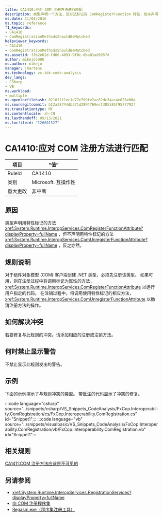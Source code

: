 ```yaml
---
title: CA1410:应对 COM 注册方法进行匹配
description: 类型声明一个方法，该方法标记有 ComRegisterFunction 特性，但未声明用 ComUnregisterFunction 特性标记的方法，反之亦然。
ms.date: 11/04/2016
ms.topic: reference
f1_keywords:
- CA1410
- ComRegistrationMethodsShouldBeMatched
helpviewer_keywords:
- CA1410
- ComRegistrationMethodsShouldBeMatched
ms.assetid: f3b2e62d-fd66-4093-9f0c-dba01ad995fd
author: mikejo5000
ms.author: mikejo
manager: jmartens
ms.technology: vs-ide-code-analysis
dev_langs:
- CSharp
- VB
ms.workload:
- multiple
ms.openlocfilehash: 0210f2f1ec1d77e799fe2ae82dc34ac4e026e00a
ms.sourcegitcommit: b12a38744db371d2894769ecf305585f9577792f
ms.translationtype: MT
ms.contentlocale: zh-CN
ms.lasthandoff: 09/13/2021
ms.locfileid: "126601527"
---
```

# <a name="ca1410-com-registration-methods-should-be-matched"></a>CA1410:应对 COM 注册方法进行匹配

|项目|“值”|
|-|-|
|RuleId|CA1410|
|类别|Microsoft. 互操作性|
|重大更改|非中断|

## <a name="cause"></a>原因

类型声明用特性标记的方法 <xref:System.Runtime.InteropServices.ComRegisterFunctionAttribute?displayProperty=fullName> ，但不声明用特性标记的方法 <xref:System.Runtime.InteropServices.ComUnregisterFunctionAttribute?displayProperty=fullName> ，反之亦然。

## <a name="rule-description"></a>规则说明

对于组件对象模型 (COM) 客户端创建 .NET 类型，必须先注册该类型。 如果可用，则在注册过程中将调用标记为属性的方法， <xref:System.Runtime.InteropServices.ComRegisterFunctionAttribute> 以运行用户指定的代码。 在注销过程中，将调用使用特性标记的相应方法， <xref:System.Runtime.InteropServices.ComUnregisterFunctionAttribute> 以撤消注册方法的操作。

## <a name="how-to-fix-violations"></a>如何解决冲突

若要修复与此规则的冲突，请添加相应的注册或注销方法。

## <a name="when-to-suppress-warnings"></a>何时禁止显示警告

不禁止显示此规则发出的警告。

## <a name="example"></a>示例

下面的示例演示了与规则冲突的类型。 带批注的代码显示了冲突的修复。

:::code language="csharp" source="../snippets/csharp/VS_Snippets_CodeAnalysis/FxCop.Interoperability.ComRegistration/cs/FxCop.Interoperability.ComRegistration.cs" id="Snippet1":::
:::code language="vb" source="../snippets/visualbasic/VS_Snippets_CodeAnalysis/FxCop.Interoperability.ComRegistration/vb/FxCop.Interoperability.ComRegistration.vb" id="Snippet1":::

## <a name="related-rules"></a>相关规则

[CA1411:COM 注册方法应该是不可见的](../code-quality/ca1411.md)

## <a name="see-also"></a>另请参阅

- <xref:System.Runtime.InteropServices.RegistrationServices?displayProperty=fullName>
- [向 COM 注册程序集](/dotnet/framework/interop/registering-assemblies-with-com)
- [Regasm.exe（程序集注册工具）](/dotnet/framework/tools/regasm-exe-assembly-registration-tool)
